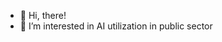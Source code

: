 - 👋 Hi, there!
- 👀 I’m interested in AI utilization in public sector

<!---
dongjoon1/dongjoon1 is a ✨ special ✨ repository because its `README.md` (this file) appears on your GitHub profile.
You can click the Preview link to take a look at your changes.
--->
